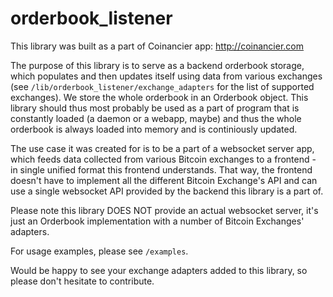 orderbook_listener
==================

This library was built as a part of Coinancier app: http://coinancier.com

The purpose of this library is to serve as a backend orderbook storage,
which populates and then updates itself using data from various exchanges
(see `/lib/orderbook_listener/exchange_adapters` for the list of supported exchanges).
We store the whole orderbook in an Orderbook object. This library should thus most
probably be used as a part of program that is constantly loaded (a daemon or a webapp, maybe)
and thus the whole orderbook is always loaded into memory and is continiously updated.

The use case it was created for is to be a part of a websocket server app, which feeds
data collected from various Bitcoin exchanges to a frontend - in single unified format this
frontend understands. That way, the frontend doesn't have to implement all the different Bitcoin Exchange's
API and can use a single websocket API provided by the backend this library is a part of.

Please note this library DOES NOT provide an actual websocket server, it's just an Orderbook implementation
with a number of Bitcoin Exchanges' adapters.

For usage examples, please see `/examples`.

Would be happy to see your exchange adapters added to this library, so please don't hesitate to contribute.
